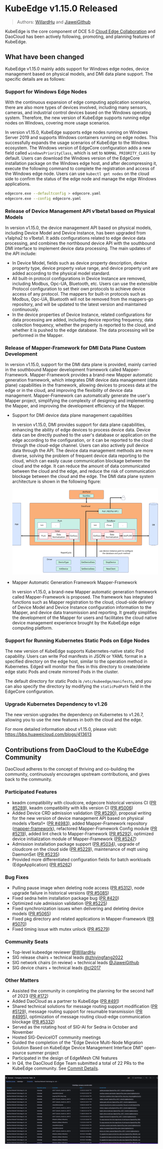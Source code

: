 # KubeEdge v1.15.0 Released

> Authors: [WillardHu](https://github.com/WillardHu) and [JiaweiGithub](https://github.com/JiaweiGithub)

KubeEdge is the core component of DCE 5.0 [Cloud Edge Collaboration](../kant/intro/index.md)
and DaoCloud has been actively following, promoting, and planning features of KubeEdge.

## What have been changed

KubeEdge v1.15.0 mainly adds support for Windows edge nodes, device management based on physical models, and DMI data plane support. The specific details are as follows:

### Support for Windows Edge Nodes

With the continuous expansion of edge computing application scenarios, there are also more types of devices involved, including many sensors, cameras, and industrial control devices based on the Windows operating system. Therefore, the new version of KubeEdge supports running edge nodes on Windows, covering more usage scenarios.

In version v1.15.0, KubeEdge supports edge nodes running on Windows Server 2019 and supports Windows containers running on edge nodes. This successfully expands the usage scenarios of KubeEdge to the Windows ecosystem. The Windows version of EdgeCore configuration adds a new field called `windowsPriorityClass`, which is set to `NORMAL_PRIORITY_CLASS` by default. Users can download the Windows version of the EdgeCore installation package on the Windows edge host, and after decompressing it, execute the following command to complete the registration and access of the Windows edge node. Users can use `kubectl get nodes` on the cloud side to confirm the status of the edge node and manage the edge Windows applications.

```sh
edgecore.exe --defaultconfig > edgecore.yaml
edgecore.exe --config edgecore.yaml
```

### Release of Device Management API v1beta1 based on Physical Models

In version v1.15.0, the device management API based on physical models, including Device Model and Device Instance, has been upgraded from v1alpha2 to v1beta1. It adds configurations related to edge device data processing, and combines the northbound device API with the southbound DMI interface to implement device data processing. The main updates of the API include:

- In Device Model, fields such as device property description, device property type, device property
  value range, and device property unit are added according to the physical model standard.
- All built-in protocol configurations in Device Instance are removed, including Modbus, Opc-UA, Bluetooth, etc.
  Users can use the extensible Protocol configuration to set their own protocols to achieve device access of
  any protocol. The mappers for built-in protocols such as Modbus, Opc-UA, Bluetooth will not be removed from
  the mappers-go repository, and will be updated to the latest version and maintained continuously.
- In the device properties of Device Instance, related configurations for data processing are added, including
  device reporting frequency, data collection frequency, whether the property is reported to the cloud, and
  whether it is pushed to the edge database. The data processing will be performed in the Mapper.

### Release of Mapper-Framework for DMI Data Plane Custom Development

In version v1.15.0, support for the DMI data plane is provided, mainly carried in the southbound Mapper development framework called Mapper-Framework. Mapper-Framework provides a brand-new Mapper automatic generation framework, which integrates DMI device data management (data plane) capabilities in the framework, allowing devices to process data at the edge or in the cloud, and improving the flexibility of device data management. Mapper-Framework can automatically generate the user's Mapper project, simplifying the complexity of designing and implementing the Mapper, and improving the development efficiency of the Mapper.

- Support for DMI device data plane management capabilities

    In version v1.15.0, DMI provides support for data plane capabilities, enhancing the ability of edge devices
    to process device data. Device data can be directly pushed to the user's database or application on the edge
    according to the configuration, or it can be reported to the cloud through the cloud-edge channel. Users can
    also actively pull device data through the API. The device data management methods are more diverse, solving
    the problem of frequent device data reporting to the cloud, which can easily cause communication blockage
    between the cloud and the edge. It can reduce the amount of data communicated between the cloud and the edge,
    and reduce the risk of communication blockage between the cloud and the edge. The DMI data plane system
    architecture is shown in the following figure:

    ![System Architecture](./images/edge01.png)

- Mapper Automatic Generation Framework Mapper-Framework

    In version v1.15.0, a brand-new Mapper automatic generation framework called Mapper-Framework is proposed.
    The framework has integrated functions such as Mapper registration to the cloud, cloud-side delivery of
    Device Model and Device Instance configuration information to the Mapper, and device data transmission
    and reporting. It greatly simplifies the development of the Mapper for users and facilitates the
    cloud native device management experience brought by the KubeEdge edge computing platform.

### Support for Running Kubernetes Static Pods on Edge Nodes

The new version of KubeEdge supports Kubernetes-native static Pod capability. Users can write Pod manifests
in JSON or YAML format in a specified directory on the edge host, similar to the operation method in Kubernetes.
Edged will monitor the files in this directory to create/delete edge static Pods and create mirrored Pods in the cluster.

The default directory for static Pods is `/etc/kubeedge/manifests`, and you can also specify
the directory by modifying the `staticPodPath` field in the EdgeCore configuration.

### Upgrade Kubernetes Dependency to v1.26

The new version upgrades the dependency on Kubernetes to v1.26.7, allowing you to use the new features in both the cloud and the edge.

For more detailed information about v1.15.0, please visit: https://bbs.huaweicloud.com/blogs/413613

## Contributions from DaoCloud to the KubeEdge Community

DaoCloud adheres to the concept of thriving and co-building the community, continuously encourages upstream contributions, and gives back to the community.

### Participated Features

- keadm compatibility with cloudcore, edgecore historical versions CI ([PR #5289](https://github.com/kubeedge/kubeedge/pull/5289)),
  keadm compatibility with k8s version CI ([PR #5006](https://github.com/kubeedge/kubeedge/pull/5006))
- Added Device CRD admission validation ([PR #5290](https://github.com/kubeedge/kubeedge/pull/5290)),
  proposal writing for the new version of device management API based on physical models v1beta1+ ([PR #4983](https://github.com/kubeedge/kubeedge/pull/4983)),
  added Mapper-Framework repository ([mapper-framework](https://github.com/kubeedge/mapper-framework)),
  refactored Mapper-Framework Config module ([PR #5219](https://github.com/kubeedge/kubeedge/pull/5219)),
  added lint check to Mapper-Framework ([PR #5292](https://github.com/kubeedge/kubeedge/pull/5292)),
  optimized device initialization module of Mapper-Framework ([PR #5247](https://github.com/kubeedge/kubeedge/pull/5247))
- Admission installation package support ([PR #5034](https://github.com/kubeedge/kubeedge/pull/5034)),
  upgrade of cloudcore on the cloud side ([PR #5229](https://github.com/kubeedge/kubeedge/pull/5229)),
  maintenance of mqtt using DaemonSet ([PR #5235](https://github.com/kubeedge/kubeedge/pull/5235))
- Provided more differentiated configuration fields for batch workloads (EdgeApplication) ([PR #5262](https://github.com/kubeedge/kubeedge/pull/5262))

### Bug Fixes

- Pulling pause image when deleting node access ([PR #5312](https://github.com/kubeedge/kubeedge/pull/5312)),
  node upgrade failure in historical versions ([PR #5085](https://github.com/kubeedge/kubeedge/pull/5085))
- Fixed sedna helm installation package bug ([PR #420](https://github.com/kubeedge/sedna/pull/420))
- Optimized rule admission validation ([PR #5225](https://github.com/kubeedge/kubeedge/pull/5225))
- Fixed synchronization issues when delivering and deleting device models ([PR #5065](https://github.com/kubeedge/kubeedge/pull/5065))
- Fixed pkg directory and related applications in Mapper-Framework ([PR #5070](https://github.com/kubeedge/kubeedge/pull/5070))
- Fixed timing issue with mutex unlock ([PR #5279](https://github.com/kubeedge/kubeedge/pull/5279))

### Community Seats

- Top-level kubeedge reviewer [@WillardHu](https://github.com/WillardHu)
- SIG release chairs + technical leads [@zhiyingfang2022](https://github.com/zhiyingfang2022)
- SIG network chairs (in review) + technical leads [@JiaweiGithub](https://github.com/JiaweiGithub)
- SIG device chairs + technical leads [@cl2017](https://github.com/cl2017)

### Other Matters

- Assisted the community in completing the planning for the second half of 2023 ([PR #172](https://github.com/kubeedge/community/pull/172))
- Added DaoCloud as a partner to KubeEdge ([PR #491](https://github.com/kubeedge/website/pull/491))
- Shared technical solutions for message routing support modification ([PR #5129](https://github.com/kubeedge/kubeedge/issues/5129)),
  message routing support for resumable transmission ([PR #4995](https://github.com/kubeedge/kubeedge/issues/4995)),
  optimization of message routing cloud-edge communication blockage ([PR #5332](https://github.com/kubeedge/kubeedge/issues/5332))
- Served as the rotating host of SIG-AI for Sedna in October and November
- Hosted SIG-DeviceIOT community meetings
- Guided the completion of the "Edge Device Multi-Node Migration Solution Based on KubeEdge Device Management Interface DMI" open-source summer project
- Participated in the design of EdgeMesh CNI features
- In Q4, the DaoCloud Edge Team submitted a total of 22 PRs to the KubeEdge community.
  See [Commit Details](https://kubeedge.devstats.cncf.io/d/56/company-commits-table?orgId=1&from=now-90d&to=now&var-repogroups=kubeedge&var-companies=DaoCloud%20Network%20Technology%20Co.%20Ltd.).

![Contributions](./images/edge02.png)
